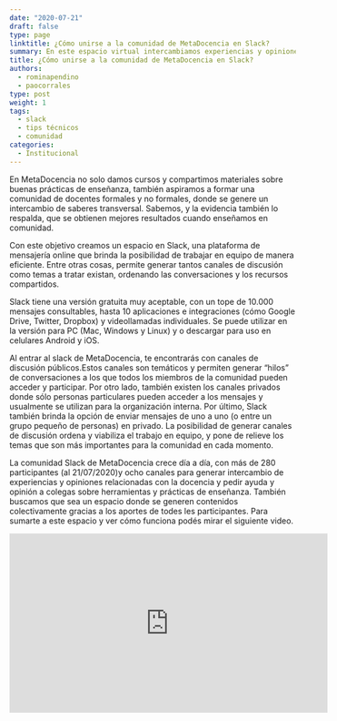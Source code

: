 ```yaml
---
date: "2020-07-21"
draft: false
type: page
linktitle: ¿Cómo unirse a la comunidad de MetaDocencia en Slack?
summary: En este espacio virtual intercambiamos experiencias y opiniones relacionadas con la docencia, herramientas y prácticas de enseñanza.
title: ¿Cómo unirse a la comunidad de MetaDocencia en Slack?
authors: 
  - rominapendino
  - paocorrales
type: post
weight: 1
tags: 
  - slack
  - tips técnicos 
  - comunidad
categories:
  - Institucional
---
```


  
En MetaDocencia no solo damos cursos y compartimos materiales sobre buenas prácticas de enseñanza, también aspiramos a formar una comunidad de docentes formales y no formales, donde se genere un intercambio de saberes transversal. Sabemos, y la evidencia también lo respalda, que se obtienen mejores resultados cuando enseñamos en comunidad. 

Con este objetivo creamos un espacio en Slack, una plataforma de mensajería online que brinda la posibilidad de trabajar en equipo de manera eficiente. Entre otras cosas, permite generar tantos canales de discusión como temas a tratar existan, ordenando las conversaciones y los recursos compartidos. 

Slack tiene una versión gratuita muy aceptable, con un tope de 10.000 mensajes consultables, hasta 10 aplicaciones e integraciones (cómo Google Drive, Twitter, Dropbox) y videollamadas individuales. Se puede utilizar en la versión para PC (Mac, Windows y Linux) y o descargar para uso en celulares Android y iOS.

Al entrar al slack de MetaDocencia, te encontrarás con canales de discusión públicos.Estos canales son temáticos y permiten generar “hilos” de conversaciones a los que todos los miembros de la comunidad pueden acceder y participar. Por otro lado, también existen los canales privados donde  sólo personas particulares pueden acceder a los mensajes y usualmente se utilizan para la organización interna. Por último, Slack también brinda la opción de enviar mensajes de uno a uno (o entre un grupo pequeño de personas) en privado. La posibilidad de generar canales de discusión ordena y viabiliza el trabajo en equipo, y pone de relieve los temas que son más importantes para la comunidad en cada momento.

La comunidad Slack de MetaDocencia crece día a día, con más de 280 participantes (al 21/07/2020)y ocho canales para generar intercambio de experiencias y opiniones relacionadas con la docencia y pedir ayuda y opinión a colegas sobre herramientas y prácticas de enseñanza. También buscamos que sea un espacio donde se generen contenidos colectivamente gracias a los aportes de todes les participantes. Para sumarte a este espacio y ver cómo funciona podés mirar el siguiente video.

<iframe width="560" height="315" src="https://www.youtube-nocookie.com/embed/K4fzpIbtsyA" frameborder="0" allow="accelerometer; autoplay; encrypted-media; gyroscope; picture-in-picture" allowfullscreen></iframe>


